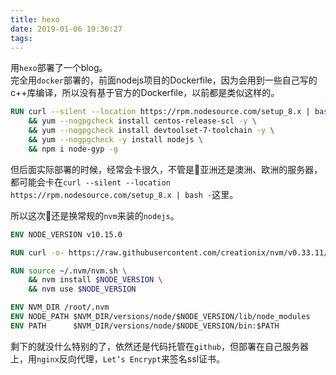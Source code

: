 ```yaml
---
title: hexo
date: 2019-01-06 19:36:27
tags:
---
```

用``hexo``部署了一个blog。  
完全用``docker``部署的，前面nodejs项目的Dockerfile，因为会用到一些自己写的c++库编译，所以没有基于官方的Dockerfile，以前都是类似这样的。

``` dockerfile
RUN curl --silent --location https://rpm.nodesource.com/setup_8.x | bash - \
    && yum --nogpgcheck install centos-release-scl -y \
    && yum --nogpgcheck install devtoolset-7-toolchain -y \
    && yum --nogpgcheck -y install nodejs \
    && npm i node-gyp -g
```

但后面实际部署的时候，经常会卡很久，不管是亚洲还是澳洲、欧洲的服务器，都可能会卡在``curl --silent --location https://rpm.nodesource.com/setup_8.x | bash -``这里。  

所以这次还是换常规的``nvm``来装的``nodejs``。

``` dockerfile
ENV NODE_VERSION v10.15.0

RUN curl -o- https://raw.githubusercontent.com/creationix/nvm/v0.33.11/install.sh | bash

RUN source ~/.nvm/nvm.sh \
    && nvm install $NODE_VERSION \
    && nvm use $NODE_VERSION

ENV NVM_DIR /root/.nvm
ENV NODE_PATH $NVM_DIR/versions/node/$NODE_VERSION/lib/node_modules
ENV PATH      $NVM_DIR/versions/node/$NODE_VERSION/bin:$PATH
```

剩下的就没什么特别的了，依然还是代码托管在``github``，但部署在自己服务器上，用``nginx``反向代理，``Let’s Encrypt``来签名ssl证书。